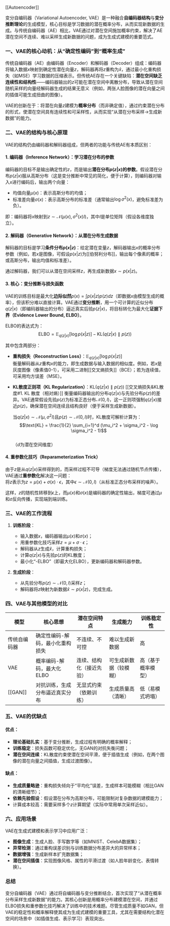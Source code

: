 [[Autoencoder]]

变分自编码器（Variational Autoencoder, VAE）是一种融合**自编码器结构**与**变分推断理论**的生成模型，核心目标是学习数据的潜在概率分布，从而实现新数据的生成。与传统自编码器（AE）相比，VAE通过对潜在空间施加概率约束，解决了AE潜在空间不连续、难以采样生成新数据的问题，成为生成式建模的重要范式。


### 一、VAE的核心动机：从“确定性编码”到“概率生成”
传统自编码器（AE）由编码器（Encoder）和解码器（Decoder）组成：编码器将输入数据$x$映射到确定性潜在向量$z$，解码器再将$z$重构为$\hat{x}$，通过最小化重构损失（如MSE）学习数据的压缩表示。但传统AE存在一个关键缺陷：**潜在空间缺乏连续性和结构性**——编码器输出的$z$可能在潜在空间中离散分布，导致从潜在空间随机采样的向量经解码器生成的结果无意义（例如，两张人脸图像的潜在向量之间的插值可能生成扭曲的图像）。

VAE的创新在于：将潜在向量$z$建模为**概率分布**（而非确定值），通过约束潜在分布的形式，使潜在空间具有连续性和可采样性，从而实现“从潜在分布采样→生成新数据”的能力。


### 二、VAE的结构与核心原理
VAE的结构仍由编码器和解码器组成，但两者的功能与传统AE有本质区别：


#### 1. 编码器（Inference Network）：学习潜在分布的参数
编码器的目标不是输出确定性的$z$，而是输出**潜在分布$p(z|x)$的参数**。假设潜在分布$p(z|x)$服从高斯分布（这是变分推断中常见的简化，便于计算），则编码器对输入$x$进行编码后，输出两个向量：
- 均值向量$\mu(x)$：表示高斯分布的均值；
- 标准差向量$\sigma(x)$：表示高斯分布的标准差（通常输出$\log \sigma^2(x)$，避免标准差为负）。

即：编码器将$x$映射到$z \sim \mathcal{N}(\mu(x), \sigma^2(x)I)$，其中$I$是单位矩阵（假设各维度独立）。


#### 2. 解码器（Generative Network）：从潜在分布生成数据
解码器的目标是学习**条件分布$p(x|z)$**：给定潜在变量$z$，解码器输出$x$的概率分布参数（例如，若$x$是图像，可假设$p(x|z)$为[[伯努利分布]]，输出每个像素的概率；或高斯分布，输出均值和标准差）。

通过解码器，我们可以从潜在空间采样$z$，再生成新数据$x \sim p(x|z)$。


#### 3. 核心：变分推断与损失函数
VAE的训练目标是最大化**边际似然**$p(x) = \int p(x|z)p(z)dz$（即数据$x$由模型生成的概率），但该积分难以直接计算。VAE通过**变分推断**，用一个可计算的近似分布$q(z|x)$（即编码器输出的分布）逼近真实后验$p(z|x)$，将目标转化为最大化**证据下界（Evidence Lower Bound, ELBO）**。

ELBO的表达式为：  
$$\text{ELBO} = \mathbb{E}_{q(z|x)}[\log p(x|z)] - \text{KL}(q(z|x) \parallel p(z))$$  

其中包含两部分：
- **重构损失（Reconstruction Loss）**：$\mathbb{E}_{q(z|x)}[\log p(x|z)]$  
  衡量解码器从$z$重构$x$的能力，即生成数据与输入数据的相似度。例如，若$x$是灰度图像（像素值0-1），可采用二进制[[交叉熵损失]]（BCE）；若为连续值，可采用均方误差（MSE）。

- **KL散度正则项（KL Regularization）**：$\text{KL}(q(z|x) \parallel p(z))$  [[交叉熵损失&KL散度#1. KL 散度（相对熵）]]
  衡量编码器输出的分布$q(z|x)$与先验分布$p(z)$的差异。VAE通常假设先验$p(z)$为标准正态分布$\mathcal{N}(0, I)$，这一正则项强制$q(z|x)$接近$p(z)$，确保潜在空间连续且结构良好（便于采样生成新数据）。

  当$q(z|x) \sim \mathcal{N}(\mu, \sigma^2I)$且$p(z) \sim \mathcal{N}(0, I)$时，KL散度可解析计算为：  
  $$\text{KL} = \frac{1}{2} \sum_{i=1}^d (\mu_i^2 + \sigma_i^2 - \log \sigma_i^2 - 1)$$  
  （$d$为潜在空间维度）


#### 4. 重参数化技巧（Reparameterization Trick）
由于$z$是从$q(z|x)$采样得到的，而采样过程不可导（梯度无法通过随机节点传播），VAE通过**重参数化**解决这一问题：  
将$z$表示为$z = \mu(x) + \sigma(x) \cdot \epsilon$，其中$\epsilon \sim \mathcal{N}(0, I)$（从标准正态分布采样的噪声）。  

这样，$z$的随机性转移到$\epsilon$上，而$\mu(x)$和$\sigma(x)$是编码器的确定性输出，梯度可通过$\mu$和$\sigma$反向传播，实现端到端训练。


### 三、VAE的工作流程
1. **训练阶段**：  
   - 输入数据$x$，编码器输出$\mu(x)$和$\sigma(x)$；  
   - 用重参数化技巧采样$z = \mu + \sigma \cdot \epsilon$；  
   - 解码器从$z$生成$\hat{x}$，计算重构损失；  
   - 计算$q(z|x)$与先验$p(z)$的KL散度；  
   - 最小化“-ELBO”（即最大化ELBO），更新编码器和解码器参数。

2. **生成阶段**：  
   - 从先验分布$p(z) \sim \mathcal{N}(0, I)$采样$z$；  
   - 解码器将$z$映射为新数据$\hat{x} \sim p(x|z)$，完成生成。


### 四、VAE与其他模型的对比
| 模型      | 核心思想             | 潜在空间特点       | 生成能力        | 训练稳定性     |
| ------- | ---------------- | ------------ | ----------- | --------- |
| 传统自编码器  | 确定性编码-解码，最小化重构损失 | 不连续、不可控      | 难以生成新数据     | 高         |
| VAE     | 概率编码-解码，最大化ELBO  | 连续、结构化（接近先验） | 可生成新数据（较模糊） | 高（基于概率模型） |
| [[GAN]] | 对抗训练，生成分布逼近真实分布  | 无显式约束（依赖训练）  | 生成质量高（清晰）   | 低（易模式坍塌）  |


### 五、VAE的优缺点
#### 优点：
- **理论基础扎实**：基于变分推断，生成过程有明确的概率解释；  
- **训练稳定**：损失函数可稳定优化，无GAN的对抗失衡问题；  
- **潜在空间连续**：KL散度约束使潜在空间平滑，便于插值生成（例如，在两个图像的潜在向量之间插值，生成过渡图像）。

#### 缺点：
- **生成质量略逊**：重构损失倾向于“平均化”误差，生成样本可能模糊（相比GAN的清晰细节）；  
- **依赖先验假设**：假设潜在分布为高斯分布，可能限制对复杂数据的建模能力；  
- 计算成本较高：需要采样多个$z$计算期望（实际中常用单次采样近似）。


### 六、应用场景
VAE在生成式建模和表示学习中应用广泛：  
- **图像生成**：生成人脸、手写数字等（如MNIST、CelebA数据集）；  
- **异常检测**：通过重构误差识别与训练数据分布差异大的异常样本；  
- **数据增强**：生成新样本扩充数据集；  
- **潜在空间插值**：实现图像风格、属性的平滑过渡（如人脸年龄变化、表情转换）。


### 总结
变分自编码器（VAE）通过将自编码器与变分推断结合，首次实现了“从潜在概率分布采样生成新数据”的能力。其核心创新是用概率分布建模潜在空间，并通过ELBO损失和重参数化技巧解决了训练中的技术难题。尽管生成质量不如GAN，但VAE的稳定性和概率解释使其成为生成式建模的重要工具，尤其在需要结构化潜在空间的场景中（如插值生成、表示学习）表现突出。